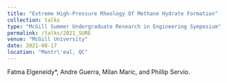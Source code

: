 ```yaml
---
title: "Extreme High-Pressure Rheology Of Methane Hydrate Formation"
collection: talks
type: "McGill Summer Undergraduate Research in Engineering Symposium"
permalink: /talks/2021_SURE
venue: "McGill University"
date: 2021-08-17
location: "Montr\'eal, QC"
---
```


Fatma Elgeneidy*, Andre Guerra, Milan Maric, and Phillip Servio.